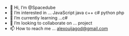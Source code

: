 - 👋 Hi, I’m @Spacedube
- 👀 I’m interested in ... JavaScript java c++ c# python php
- 🌱 I’m currently learning ...c#
- 💞️ I’m looking to collaborate on ... project 
- 📫 How to reach me ... alexouijagod@gmail.com

<!---
Spacedube/Spacedube is a ✨ special ✨ repository because its `README.md` (this file) appears on your GitHub profile.
You can click the Preview link to take a look at your changes.
--->
